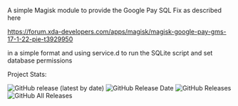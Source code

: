 A simple Magisk module to provide the Google Pay SQL Fix as described here

https://forum.xda-developers.com/apps/magisk/magisk-google-pay-gms-17-1-22-pie-t3929950

in a simple format and using service.d to run the SQLite script and set database permissions

Project Stats:   

![GitHub release (latest by date)](https://img.shields.io/github/v/release/stylemessiah/GPay-SQLite-Fix?label=Release&style=plastic)
![GitHub Release Date](https://img.shields.io/github/release-date/stylemessiah/GPay-SQLite-Fix?label=Release%20Date&style=plastic)
![GitHub Releases](https://img.shields.io/github/downloads/stylemessiah/GPay-SQLite-Fix/latest/total?label=Downloads%20%28Latest%20Release%29&style=plastic)
![GitHub All Releases](https://img.shields.io/github/downloads/stylemessiah/GPay-SQLite-Fix/total?label=Total%20Downloads%20%28All%20Releases%29&style=plastic)


